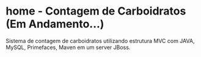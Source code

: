 # home - Contagem de Carboidratos (Em Andamento...)

Sistema de contagem de carboidratos utilizando estrutura MVC com JAVA, MySQL, Primefaces, Maven em um server JBoss.
